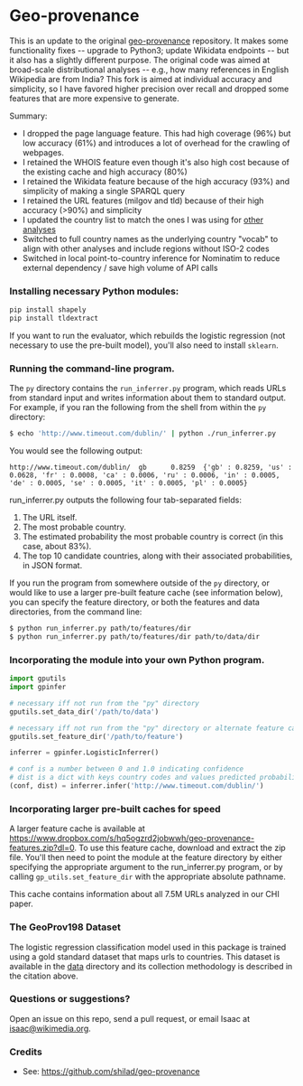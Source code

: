 # Geo-provenance

This is an update to the original [geo-provenance](https://github.com/shilad/geo-provenance) repository.
It makes some functionality fixes -- upgrade to Python3; update Wikidata endpoints -- but it also has a slightly different purpose. 
The original code was aimed at broad-scale distributional analyses -- e.g., how many references in English Wikipedia are from India?
This fork is aimed at individual accuracy and simplicity, so I have favored higher precision over recall and dropped some features that are more expensive to generate.

Summary:
* I dropped the page language feature. This had high coverage (96%) but low accuracy (61%) and introduces a lot of overhead for the crawling of webpages.
* I retained the WHOIS feature even though it's also high cost because of the existing cache and high accuracy (80%)
* I retained the Wikidata feature because of the high accuracy (93%) and simplicity of making a single SPARQL query
* I retained the URL features (milgov and tld) because of their high accuracy (>90%) and simplicity
* I updated the country list to match the ones I was using for [other analyses](https://github.com/geohci/wiki-region-groundtruth)
* Switched to full country names as the underlying country "vocab" to align with other analyses and include regions without ISO-2 codes
* Switched in local point-to-country inference for Nominatim to reduce external dependency / save high volume of API calls

### Installing necessary Python modules:

```bash
pip install shapely
pip install tldextract
```

If you want to run the evaluator, which rebuilds the logistic regression (not necessary to use the pre-built model), you'll also need to install `sklearn`.

### Running the command-line program.

The `py` directory contains the `run_inferrer.py` program, which reads URLs from standard input and writes information about them to standard output. For example, if you ran the following from the shell from within the `py` directory:

```bash
$ echo 'http://www.timeout.com/dublin/' | python ./run_inferrer.py
```

You would see the following output:

```text
http://www.timeout.com/dublin/  gb      0.8259  {'gb' : 0.8259, 'us' : 0.0628, 'fr' : 0.0008, 'ca' : 0.0006, 'ru' : 0.0006, 'in' : 0.0005, 'de' : 0.0005, 'se' : 0.0005, 'it' : 0.0005, 'pl' : 0.0005}
```

run_inferrer.py outputs the following four tab-separated fields: 

1. The URL itself.
2. The most probable country.
3. The estimated probability the most probable country is correct (in this case, about 83%).
4. The top 10 candidate countries, along with their associated probabilities, in JSON format.

If you run the program from somewhere outside of the `py` directory, or would like to use a larger pre-built feature cache (see information below), you can specify the feature directory, or both the features and data directories, from the command line:

```bash
$ python run_inferrer.py path/to/features/dir
$ python run_inferrer.py path/to/features/dir path/to/data/dir
```

### Incorporating the module into your own Python program.

```python
import gputils
import gpinfer

# necessary iff not run from the "py" directory
gputils.set_data_dir('/path/to/data')

# necessary iff not run from the "py" directory or alternate feature caches are used (see below)
gputils.set_feature_dir('/path/to/feature')

inferrer = gpinfer.LogisticInferrer()

# conf is a number between 0 and 1.0 indicating confidence
# dist is a dict with keys country codes and values predicted probability
(conf, dist) = inferrer.infer('http://www.timeout.com/dublin/')
```

### Incorporating larger pre-built caches for speed

A larger feature cache is available at https://www.dropbox.com/s/hq5ogzrd2jobwwh/geo-provenance-features.zip?dl=0. To use this feature cache, download and extract the zip file. You'll then need to point the module at the feature directory by either specifying the appropriate argument to the run_inferrer.py program, or by calling `gp_utils.set_feature_dir` with the appropriate absolute pathname.

This cache contains information about all 7.5M URLs analyzed in our CHI paper.

### The GeoProv198 Dataset

The logistic regression classification model used in this package is trained using a gold standard dataset that maps urls to countries. This dataset is available in the [data](https://github.com/shilad/geo-provenance/blob/master/data/geoprov198.tsv) directory and its collection methodology is described in the citation above.

### Questions or suggestions?

Open an issue on this repo, send a pull request, or email Isaac at isaac@wikimedia.org.

### Credits

* See: https://github.com/shilad/geo-provenance
